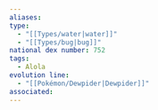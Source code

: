```yaml
---
aliases: 
type:
  - "[[Types/water|water]]"
  - "[[Types/bug|bug]]"
national dex number: 752
tags:
  - Alola
evolution line:
  - "[[Pokémon/Dewpider|Dewpider]]"
associated: 
---
```

